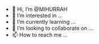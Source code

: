 - 👋 Hi, I’m @MIHURRAH
- 👀 I’m interested in ...
- 🌱 I’m currently learning ...
- 💞️ I’m looking to collaborate on ...
- 📫 How to reach me ...

<!---
MIHURRAH/MIHURRAH is a ✨ special ✨ repository because its `README.md` (this file) appears on your GitHub profile.
You can click the Preview link to take a look at your changes.
--->




